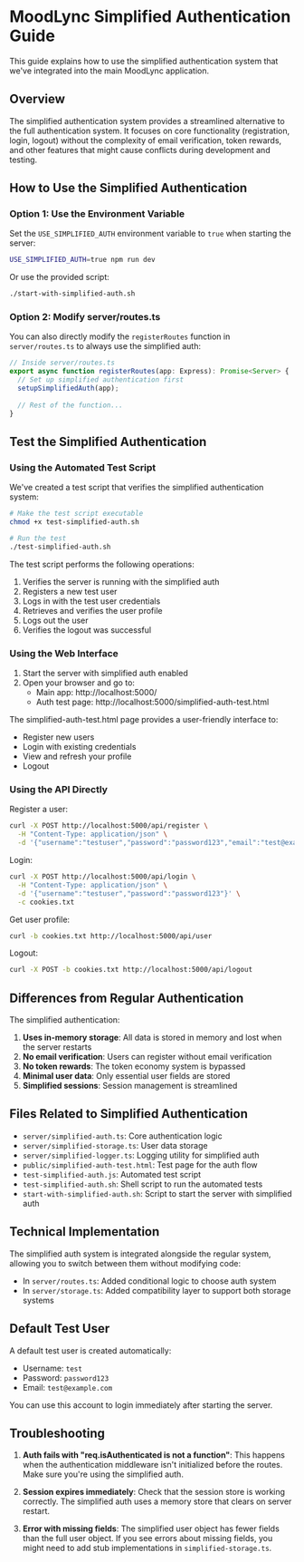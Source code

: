 # MoodLync Simplified Authentication Guide

This guide explains how to use the simplified authentication system that we've integrated into the main MoodLync application.

## Overview

The simplified authentication system provides a streamlined alternative to the full authentication system. It focuses on core functionality (registration, login, logout) without the complexity of email verification, token rewards, and other features that might cause conflicts during development and testing.

## How to Use the Simplified Authentication

### Option 1: Use the Environment Variable

Set the `USE_SIMPLIFIED_AUTH` environment variable to `true` when starting the server:

```bash
USE_SIMPLIFIED_AUTH=true npm run dev
```

Or use the provided script:

```bash
./start-with-simplified-auth.sh
```

### Option 2: Modify server/routes.ts

You can also directly modify the `registerRoutes` function in `server/routes.ts` to always use the simplified auth:

```javascript
// Inside server/routes.ts
export async function registerRoutes(app: Express): Promise<Server> {
  // Set up simplified authentication first
  setupSimplifiedAuth(app);
  
  // Rest of the function...
}
```

## Test the Simplified Authentication

### Using the Automated Test Script

We've created a test script that verifies the simplified authentication system:

```bash
# Make the test script executable
chmod +x test-simplified-auth.sh

# Run the test
./test-simplified-auth.sh
```

The test script performs the following operations:
1. Verifies the server is running with the simplified auth
2. Registers a new test user
3. Logs in with the test user credentials
4. Retrieves and verifies the user profile
5. Logs out the user
6. Verifies the logout was successful

### Using the Web Interface

1. Start the server with simplified auth enabled
2. Open your browser and go to:
   - Main app: http://localhost:5000/ 
   - Auth test page: http://localhost:5000/simplified-auth-test.html

The simplified-auth-test.html page provides a user-friendly interface to:
- Register new users
- Login with existing credentials
- View and refresh your profile
- Logout

### Using the API Directly

Register a user:
```bash
curl -X POST http://localhost:5000/api/register \
  -H "Content-Type: application/json" \
  -d '{"username":"testuser","password":"password123","email":"test@example.com"}'
```

Login:
```bash
curl -X POST http://localhost:5000/api/login \
  -H "Content-Type: application/json" \
  -d '{"username":"testuser","password":"password123"}' \
  -c cookies.txt
```

Get user profile:
```bash
curl -b cookies.txt http://localhost:5000/api/user
```

Logout:
```bash
curl -X POST -b cookies.txt http://localhost:5000/api/logout
```

## Differences from Regular Authentication

The simplified authentication:

1. **Uses in-memory storage**: All data is stored in memory and lost when the server restarts
2. **No email verification**: Users can register without email verification
3. **No token rewards**: The token economy system is bypassed
4. **Minimal user data**: Only essential user fields are stored
5. **Simplified sessions**: Session management is streamlined

## Files Related to Simplified Authentication

- `server/simplified-auth.ts`: Core authentication logic
- `server/simplified-storage.ts`: User data storage
- `server/simplified-logger.ts`: Logging utility for simplified auth
- `public/simplified-auth-test.html`: Test page for the auth flow
- `test-simplified-auth.js`: Automated test script
- `test-simplified-auth.sh`: Shell script to run the automated tests
- `start-with-simplified-auth.sh`: Script to start the server with simplified auth

## Technical Implementation

The simplified auth system is integrated alongside the regular system, allowing you to switch between them without modifying code:

- In `server/routes.ts`: Added conditional logic to choose auth system
- In `server/storage.ts`: Added compatibility layer to support both storage systems

## Default Test User

A default test user is created automatically:

- Username: `test`
- Password: `password123`
- Email: `test@example.com`

You can use this account to login immediately after starting the server.

## Troubleshooting

1. **Auth fails with "req.isAuthenticated is not a function"**: This happens when the authentication middleware isn't initialized before the routes. Make sure you're using the simplified auth.

2. **Session expires immediately**: Check that the session store is working correctly. The simplified auth uses a memory store that clears on server restart.

3. **Error with missing fields**: The simplified user object has fewer fields than the full user object. If you see errors about missing fields, you might need to add stub implementations in `simplified-storage.ts`.